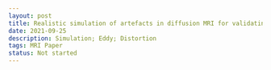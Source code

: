 ```yaml
---
layout: post
title: Realistic simulation of artefacts in diffusion MRI for validating post-processing correction techniques
date: 2021-09-25
description: Simulation; Eddy; Distortion
tags: MRI Paper
status: Not started
---
```

